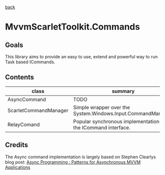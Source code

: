 [back](../readme.md)

# MvvmScarletToolkit.Commands

## Goals

This library aims to provide an easy to use, extend and powerful way to run Task based ICommands.

## Contents

|class|summary|code|
|---|---|---|
|AsyncCommand|TODO|TODO|
|ScarletCommandManager|Simple wrapper over the System.Windows.Input.CommandManager.|TODO|
|RelayComand|Popular synchronous implementation of the ICommand interface.|TODO|

## Credits

The Async command implementation is largely based on Stephen Clearlys blog post: [Async Programming : Patterns for Asynchronous MVVM Applications](https://msdn.microsoft.com/en-us/magazine/dn630647.aspx?f=255&MSPPError=-2147217396)

